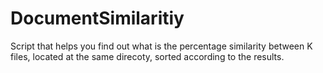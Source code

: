 # DocumentSimilaritiy

Script that helps you find out what is the percentage similarity between K files, located at the same direcoty, sorted according to the results.
